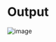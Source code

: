<h1>Output</h1>

![image](https://github.com/user-attachments/assets/df71dd8c-7b3a-4a9e-8359-2980862c3404)
